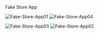 Fake Store App

![Fake-Store-App01](https://user-images.githubusercontent.com/96636634/187024482-8b19b739-b336-4f07-93a9-98f10cee9030.png)
![Fake-Store-App04](https://user-images.githubusercontent.com/96636634/187024405-31d352d9-10e1-4600-bc78-08ea1e6e9c68.png)     

![Fake-Store-App03](https://user-images.githubusercontent.com/96636634/187024408-57786135-e5d4-44c9-870c-82e3f505894f.png)
![Fake-Store-App02](https://user-images.githubusercontent.com/96636634/187024492-63ad1582-3b92-45ec-89f3-04ea2506bd0a.png)
